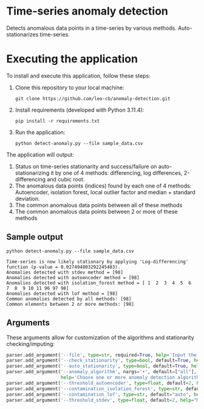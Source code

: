 # Time-series anomaly detection
Detects anomalous data points in a time-series by various methods. Auto-stationarizes time-series.

# Executing the application

To install and execute this application, follow these steps:  

1. Clone this repository to your local machine:
   ```shell
   git clone https://github.com/leo-cb/anomaly-detection.git
   ```
   
2. Install requirements (developed with Python 3.11.4):
   ```shell
   pip install -r requirements.txt
   ```

3. Run the application:
   ```shell
   python detect-anomaly.py --file sample_data.csv
   ```

The application will output:
1. Status on time-series stationarity and success/failure on auto-stationarizing it by one of 4 methods: differencing, log differences, 2-differencing and cubic root.
2. The anomalous data points (indices) found by each one of 4 methods: Autoencoder, isolation forest, local outlier factor and median + standard deviation.
3. The common anomalous data points between all of these methods
4. The common anomalous data points between 2 or more of these methods

## Sample output

```shell
python detect-anomaly.py --file sample_data.csv
```

```
Time-series is now likely stationary by applying 'Log-differencing' function (p-value = 0.027494803292245483).
Anomalies detected with stdev method = [98]
Anomalies detected with autoencoder method = [98]
Anomalies detected with isolation_forest method = [ 1  2  3  4  5  6  7  8  9 10 11 96 97 98]
Anomalies detected with lof method = [98]
Common anomalies detected by all methods: [98]
Common elements between 2 or more methods: [98]
```

## Arguments

These arguments allow for customization of the algorithms and stationarity checking/imputing:  

```python
parser.add_argument('--file', type=str, required=True, help='Input the file path to a one-column csv file with no header with time-series values.')
parser.add_argument('--check_stationarity', type=bool, default=True, help="If set to True, program checks for a trend in the time-series.")
parser.add_argument('--auto_stationarity', type=bool, default=True, help="If set to True, program attempts to de-trend time-series if a trend is detected.")
parser.add_argument('--anomaly_algorithm', nargs='+', default=["all"], choices=['all', 'autoencoder', 'isolation_forest', 'lof', 'stdev'], 
                    help='Choose one or more anomaly detection algorithms. Options are: "all", "autoencoder", "isolation_forest", "lof", "stdev"')
parser.add_argument('--threshold_autoencoder', type=float, default=2, help="Multiplier of data's standard deviation above the mean loss to consider data point as an anomaly.")
parser.add_argument('--contamination_isolation_forest', type=str, default="auto", help='Contamination parameter for isolation forest. Options are: "auto", or a number between ]0,0.5].')
parser.add_argument('--contamination_lof', type=str, default="auto", help='Contamination parameter for LOF. Options are: "auto", or a number between ]0,0.5].')
parser.add_argument('--threshold_stdev', type=float, default=2, help="Multiplier of data's standard deviation above the median to consider data point as an anomaly.")
```

